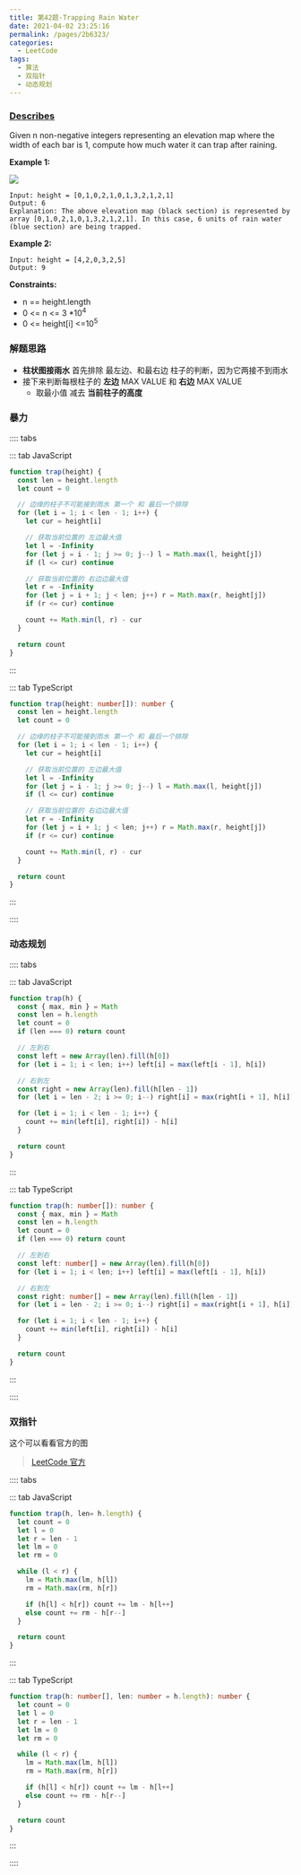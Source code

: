 ```yaml
---
title: 第42题-Trapping Rain Water
date: 2021-04-02 23:25:16
permalink: /pages/2b6323/
categories:
  - LeetCode
tags:
  - 算法
  - 双指针
  - 动态规划
---
```


### [Describes](https://leetcode-cn.com/problems/trapping-rain-water/)

Given <span class="span-shadow">n</span> non-negative integers representing an elevation map where the width of each bar is <span class="span-shadow">1</span>, compute how much water it can trap after raining.

<!-- more -->

**Example 1:**

<img src="https://cdn.jsdelivr.net/gh/zhixiangyao/CDN/images/leetcode/trapping-rain-water.png" />

```
Input: height = [0,1,0,2,1,0,1,3,2,1,2,1]
Output: 6
Explanation: The above elevation map (black section) is represented by array [0,1,0,2,1,0,1,3,2,1,2,1]. In this case, 6 units of rain water (blue section) are being trapped.
```

**Example 2:**

```
Input: height = [4,2,0,3,2,5]
Output: 9
```

**Constraints:**

- <span class="span-shadow">n == height.length</span>
- <span class="span-shadow">0 <= n <= 3 \*10<sup>4</sup></span>
- <span class="span-shadow">0 <= height[i] <=10<sup>5</sup></span>

### 解题思路

- **柱状图接雨水** 首先排除 最左边、和最右边 柱子的判断，因为它两接不到雨水
- 接下来判断每根柱子的 **左边** MAX VALUE 和 **右边** MAX VALUE
  - 取最小值 减去 **当前柱子的高度**

### 暴力

:::: tabs

::: tab JavaScript

```JavaScript
function trap(height) {
  const len = height.length
  let count = 0

  // 边缘的柱子不可能接到雨水 第一个 和 最后一个排除
  for (let i = 1; i < len - 1; i++) {
    let cur = height[i]

    // 获取当前位置的 左边最大值
    let l = -Infinity
    for (let j = i - 1; j >= 0; j--) l = Math.max(l, height[j])
    if (l <= cur) continue

    // 获取当前位置的 右边边最大值
    let r = -Infinity
    for (let j = i + 1; j < len; j++) r = Math.max(r, height[j])
    if (r <= cur) continue

    count += Math.min(l, r) - cur
  }

  return count
}
```

:::

::: tab TypeScript

```TypeScript
function trap(height: number[]): number {
  const len = height.length
  let count = 0

  // 边缘的柱子不可能接到雨水 第一个 和 最后一个排除
  for (let i = 1; i < len - 1; i++) {
    let cur = height[i]

    // 获取当前位置的 左边最大值
    let l = -Infinity
    for (let j = i - 1; j >= 0; j--) l = Math.max(l, height[j])
    if (l <= cur) continue

    // 获取当前位置的 右边边最大值
    let r = -Infinity
    for (let j = i + 1; j < len; j++) r = Math.max(r, height[j])
    if (r <= cur) continue

    count += Math.min(l, r) - cur
  }

  return count
}
```

:::

::::

### 动态规划

:::: tabs

::: tab JavaScript

```JavaScript
function trap(h) {
  const { max, min } = Math
  const len = h.length
  let count = 0
  if (len === 0) return count

  // 左到右
  const left = new Array(len).fill(h[0])
  for (let i = 1; i < len; i++) left[i] = max(left[i - 1], h[i])

  // 右到左
  const right = new Array(len).fill(h[len - 1])
  for (let i = len - 2; i >= 0; i--) right[i] = max(right[i + 1], h[i])

  for (let i = 1; i < len - 1; i++) {
    count += min(left[i], right[i]) - h[i]
  }

  return count
}
```

:::

::: tab TypeScript

```TypeScript
function trap(h: number[]): number {
  const { max, min } = Math
  const len = h.length
  let count = 0
  if (len === 0) return count

  // 左到右
  const left: number[] = new Array(len).fill(h[0])
  for (let i = 1; i < len; i++) left[i] = max(left[i - 1], h[i])

  // 右到左
  const right: number[] = new Array(len).fill(h[len - 1])
  for (let i = len - 2; i >= 0; i--) right[i] = max(right[i + 1], h[i])

  for (let i = 1; i < len - 1; i++) {
    count += min(left[i], right[i]) - h[i]
  }

  return count
}
```

:::

::::

### 双指针

这个可以看看官方的图

> [LeetCode 官方](https://leetcode-cn.com/problems/volume-of-histogram-lcci/solution/zhi-fang-tu-de-shui-liang-by-leetcode-so-7rla/)

:::: tabs

::: tab JavaScript

```JavaScript
function trap(h, len= h.length) {
  let count = 0
  let l = 0
  let r = len - 1
  let lm = 0
  let rm = 0

  while (l < r) {
    lm = Math.max(lm, h[l])
    rm = Math.max(rm, h[r])

    if (h[l] < h[r]) count += lm - h[l++]
    else count += rm - h[r--]
  }

  return count
}
```

:::

::: tab TypeScript

```TypeScript
function trap(h: number[], len: number = h.length): number {
  let count = 0
  let l = 0
  let r = len - 1
  let lm = 0
  let rm = 0

  while (l < r) {
    lm = Math.max(lm, h[l])
    rm = Math.max(rm, h[r])

    if (h[l] < h[r]) count += lm - h[l++]
    else count += rm - h[r--]
  }

  return count
}
```

:::

::::
